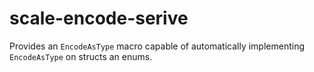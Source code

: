# scale-encode-serive

Provides an `EncodeAsType` macro capable of automatically implementing `EncodeAsType` on structs an enums.